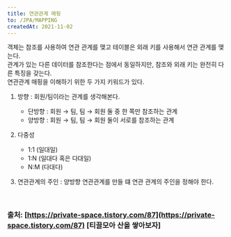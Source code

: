 ```yaml
---
title: 연관관계 매핑
to: /JPA/MAPPING
createdAt: 2021-11-02
---
```


객체는 참조를 사용하여 연관 관계를 맺고 테이블은 외래 키를 사용해서 연관 관계를 맺는다.  
관계가 있는 다른 데이터를 참조한다는 점에서 동일하지만, 참조와 외래 키는 완전히 다른 특징을 갖는다.  
연관관계 매핑을 이해하기 위한 두 가지 키워드가 있다.  

1. 방향 : 회원/팀이라는 관계를 생각해본다.

    * 단방향 : 회원 → 팀, 팀 → 회원 둘 중 한 쪽만 참조하는 관계
    * 양방향 : 회원 → 팀, 팀 → 회원 둘이 서로를 참조하는 관계

2. 다중성

    * 1:1 (일대일)
    * 1:N (일대다 혹은 다대일)
    * N:M (다대다)

3. 연관관계의 주인 : 양방향 연관관계를 만들 떄 연관 관계의 주인을 정해야 한다.

<br/>

### 출처: [https://private-space.tistory.com/87](https://private-space.tistory.com/87) [티끌모아 산을 쌓아보자]
